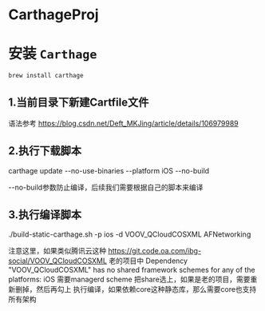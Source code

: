 # CarthageProj

# 安装 `Carthage`
```sh
brew install carthage
```

## 1.当前目录下新建Cartfile文件
语法参考 https://blog.csdn.net/Deft_MKJing/article/details/106979989

## 2.执行下载脚本

carthage update --no-use-binaries --platform iOS --no-build 

--no-build参数防止编译，后续我们需要根据自己的脚本来编译

## 3.执行编译脚本

./build-static-carthage.sh -p ios -d VOOV_QCloudCOSXML AFNetworking

注意这里，如果类似腾讯云这种 https://git.code.oa.com/ibg-social/VOOV_QCloudCOSXML 
老的项目中 Dependency "VOOV_QCloudCOSXML" has no shared framework schemes for any of the platforms: iOS 
需要managerd scheme 把share选上，如果是老的项目，需要重新删掉，然后再勾上  执行编译，如果依赖core这种静态库，那么需要core也支持所有架构
